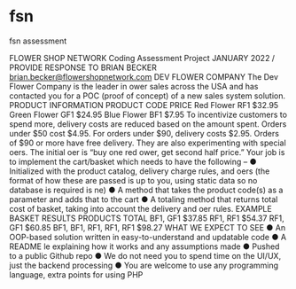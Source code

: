 # fsn
fsn assessment

FLOWER SHOP NETWORK
Coding Assessment Project
JANUARY 2022 / PROVIDE RESPONSE TO BRIAN BECKER brian.becker@flowershopnetwork.com
DEV FLOWER COMPANY
The Dev Flower Company is the leader in  ower sales across the USA and has contacted you for a POC (proof of
concept) of a new sales system solution.
PRODUCT INFORMATION
PRODUCT CODE PRICE
Red Flower RF1 $32.95
Green Flower GF1 $24.95
Blue Flower BF1 $7.95
To incentivize customers to spend more, delivery costs are reduced based on the amount spent. Orders under
$50 cost $4.95. For orders under $90, delivery costs $2.95. Orders of $90 or more have free delivery.
They are also experimenting with special o ers. The initial o er is “buy one red  ower, get second half price.”
Your job is to implement the cart/basket which needs to have the following –
● Initialized with the product catalog, delivery charge rules, and o ers
(the format of how these are passed is up to you, using static data so no database is required is  ne)
● A method that takes the product code(s) as a parameter and adds that to the cart
● A totaling method that returns total cost of basket, taking into account the delivery and o er rules.
EXAMPLE BASKET RESULTS
PRODUCTS TOTAL
BF1, GF1 $37.85
RF1, RF1 $54.37
RF1, GF1 $60.85
BF1, BF1, RF1, RF1, RF1 $98.27
WHAT WE EXPECT TO SEE
● An OOP-based solution written in easy-to-understand and updatable code
● A README  le explaining how it works and any assumptions made
● Pushed to a public Github repo
● We do not need you to spend time on the UI/UX, just the backend processing
● You are welcome to use any programming language, extra points for using PHP

